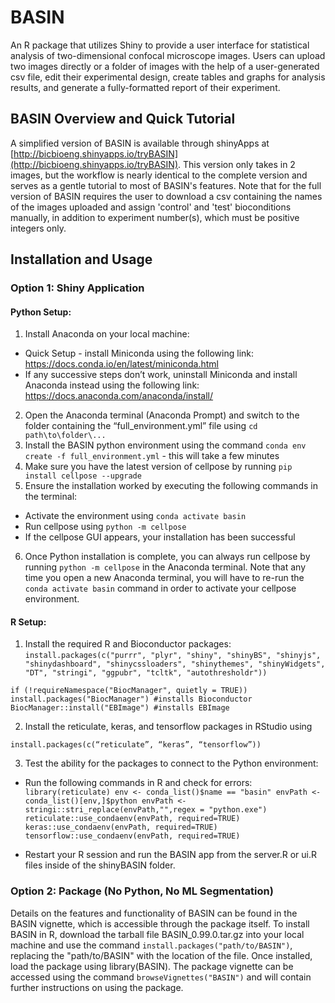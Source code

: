 # BASIN
An R package that utilizes Shiny to provide a user interface
for statistical analysis of two-dimensional confocal microscope images. Users
can upload two images directly or a folder of images with the help of a
user-generated csv file, edit their experimental design, create tables and
graphs for analysis results, and generate a fully-formatted report of their
experiment.

## BASIN Overview and Quick Tutorial
A simplified version of BASIN is available through shinyApps at [http://bicbioeng.shinyapps.io/tryBASIN](http://bicbioeng.shinyapps.io/tryBASIN). This
version only takes in 2 images, but the workflow is nearly identical to the complete version and serves as a gentle tutorial to most of BASIN's features.
 Note that for the full version of BASIN requires the user to download a csv
 containing the names of the images uploaded and assign 'control' and 'test'
 bioconditions manually, in addition to experiment number(s), which must be positive integers only.

## Installation and Usage

### Option 1: Shiny Application

#### Python Setup:
1. Install Anaconda on your local machine:
  - Quick Setup - install Miniconda using the following link: https://docs.conda.io/en/latest/miniconda.html
  - If any successive steps don’t work, uninstall Miniconda and install Anaconda instead using the following link: https://docs.anaconda.com/anaconda/install/
2. Open the Anaconda terminal (Anaconda Prompt) and switch to the folder containing the “full_environment.yml” file using ` cd path\to\folder\... `
3. Install the BASIN python environment using the command ` conda env create -f full_environment.yml ` - this will take a few minutes
4. Make sure you have the latest version of cellpose by running `pip install cellpose --upgrade`
5. Ensure the installation worked by executing the following commands in the terminal:
  - Activate the environment using ` conda activate basin `
  - Run cellpose using ` python -m cellpose `
  - If the cellpose GUI appears, your installation has been successful
6. Once Python installation is complete, you can always run cellpose by running ` python -m cellpose ` in the Anaconda terminal. Note that any time you open a new Anaconda terminal, you will have to re-run the ` conda activate basin ` command in order to activate your cellpose environment.

#### R Setup:
1. Install the required R and Bioconductor packages:
  `install.packages(c("purrr", "plyr", "shiny", "shinyBS", "shinyjs",
    "shinydashboard", "shinycssloaders", "shinythemes", "shinyWidgets",
    "DT", "stringi", "ggpubr", "tcltk", "autothresholdr"))`

  `if (!requireNamespace("BiocManager", quietly = TRUE))
    install.packages("BiocManager") #installs Bioconductor
    BiocManager::install("EBImage") #installs EBImage`
    
2. Install the reticulate, keras, and tensorflow packages in RStudio using

  `install.packages(c(“reticulate”, “keras”, “tensorflow”))`

3. Test the ability for the packages to connect to the Python environment:
  - Run the following commands in R and check for errors:
  `library(reticulate)
  env <- conda_list()$name == "basin"
  envPath <- conda_list()[env,]$python
  envPath <- stringi::stri_replace(envPath,"",regex = "python.exe")
  reticulate::use_condaenv(envPath, required=TRUE)
  keras::use_condaenv(envPath, required=TRUE)
  tensorflow::use_condaenv(envPath, required=TRUE)`
  
  - Restart your R session and run the BASIN app from the server.R or ui.R files inside of the shinyBASIN folder.

### Option 2: Package (No Python, No ML Segmentation)
Details on the features and functionality of BASIN can be found in the BASIN
vignette, which is accessible through the package itself. To install BASIN
in R, download the tarball file BASIN_0.99.0.tar.gz into your local machine
and use the command `install.packages("path/to/BASIN")`, replacing the
"path/to/BASIN" with the location of the file. Once installed, load the
package using library(BASIN). The package vignette can be accessed using the
command `browseVignettes("BASIN")` and will contain further instructions on
using the package.
